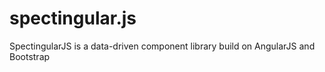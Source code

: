 spectingular.js
===============

SpectingularJS is a data-driven component library build on AngularJS and Bootstrap
